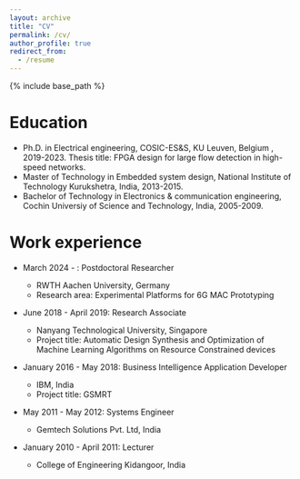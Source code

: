 ```yaml
---
layout: archive
title: "CV"
permalink: /cv/
author_profile: true
redirect_from:
  - /resume
---
```


{% include base_path %}

Education
======
* Ph.D. in Electrical engineering, COSIC-ES&S, KU Leuven, Belgium , 2019-2023. Thesis title: FPGA design for large flow detection in high-speed networks.
* Master of Technology in Embedded system design, National Institute of Technology Kurukshetra, India, 2013-2015.
* Bachelor of Technology in Electronics & communication engineering, Cochin Universiy of Science and Technology, India, 2005-2009.

Work experience
======
* March 2024 - : Postdoctoral Researcher
  * RWTH Aachen University, Germany
  * Research area: Experimental Platforms for 6G MAC Prototyping
* June 2018 - April 2019: Research Associate
  * Nanyang Technological University, Singapore
  * Project title: Automatic Design Synthesis and Optimization of Machine Learning Algorithms on Resource Constrained devices

* January 2016 - May 2018: Business Intelligence Application Developer
  * IBM, India
  * Project title: GSMRT

* May 2011 - May 2012: Systems Engineer
  * Gemtech Solutions Pvt. Ltd, India 

* January 2010 - April 2011: Lecturer
  * College of Engineering Kidangoor, India
  
<!-- Skills
======
* Skill 1
* Skill 2
  * Sub-skill 2.1
  * Sub-skill 2.2
  * Sub-skill 2.3
* Skill 3

Publications
======
  <ul>{% for post in site.publications %}
    {% include archive-single-cv.html %}
  {% endfor %}</ul>
  
Talks
======
  <ul>{% for post in site.talks %}
    {% include archive-single-talk-cv.html %}
  {% endfor %}</ul>
  
Teaching
======
  <ul>{% for post in site.teaching %}
    {% include archive-single-cv.html %}
  {% endfor %}</ul>
  
Service and leadership
======
* Currently signed in to 43 different slack teams -->
